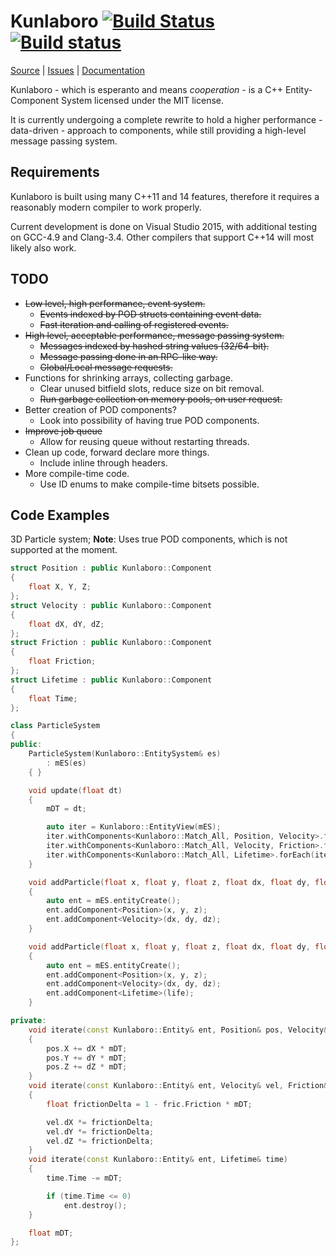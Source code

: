 Kunlaboro [![Build Status](https://travis-ci.org/ace13/Kunlaboro.svg?branch=master)](https://travis-ci.org/ace13/Kunlaboro) [![Build status](https://ci.appveyor.com/api/projects/status/eqe00q7ej7vrj33m/branch/master?svg=true)](https://ci.appveyor.com/project/ace13/kunlaboro/branch/master)
=========

[Source](https://github.com/ace13/Kunlaboro) | [Issues](https://github.com/ace13/Kunlaboro/issues) | [Documentation](https://ace13.github.io/Kunlaboro)

Kunlaboro - which is esperanto and means *cooperation* - is a C++ Entity-Component System licensed under the MIT license.

It is currently undergoing a complete rewrite to hold a higher performance - data-driven - approach to components, while still providing a high-level message passing system.

Requirements
------------

Kunlaboro is built using many C++11 and 14 features, therefore it requires a reasonably modern compiler to work properly.

Current development is done on Visual Studio 2015, with additional testing on GCC-4.9 and Clang-3.4. Other compilers that support C++14 will most likely also work.

TODO
----

- ~~Low level, high performance, event system.~~
  - ~~Events indexed by POD structs containing event data.~~
  - ~~Fast iteration and calling of registered events.~~
- ~~High level, acceptable performance, message passing system.~~
  - ~~Messages indexed by hashed string values (32/64-bit).~~
  - ~~Message passing done in an RPC-like way.~~
  - ~~Global/Local message requests.~~
- Functions for shrinking arrays, collecting garbage.
  - Clear unused bitfield slots, reduce size on bit removal.
  - ~~Run garbage collection on memory pools, on user request.~~
- Better creation of POD components?
  - Look into possibility of having true POD components.
- ~~Improve job queue~~
  - Allow for reusing queue without restarting threads.
- Clean up code, forward declare more things.
  - Include inline through headers.
- More compile-time code.
  - Use ID enums to make compile-time bitsets possible.

Code Examples
-------------

3D Particle system; **Note**: Uses true POD components, which is not supported at the moment.

```c++
struct Position : public Kunlaboro::Component
{
	float X, Y, Z;
};
struct Velocity : public Kunlaboro::Component
{
	float dX, dY, dZ;
};
struct Friction : public Kunlaboro::Component
{
	float Friction;
};
struct Lifetime : public Kunlaboro::Component
{
	float Time;
};

class ParticleSystem
{
public:
	ParticleSystem(Kunlaboro::EntitySystem& es)
		: mES(es)
	{ }

	void update(float dt)
	{
		mDT = dt;

		auto iter = Kunlaboro::EntityView(mES);
		iter.withComponents<Kunlaboro::Match_All, Position, Velocity>.forEach(iterate);
		iter.withComponents<Kunlaboro::Match_All, Velocity, Friction>.forEach(iterate);
		iter.withComponents<Kunlaboro::Match_All, Lifetime>.forEach(iterate);
	}

	void addParticle(float x, float y, float z, float dx, float dy, float dz)
	{
		auto ent = mES.entityCreate();
		ent.addComponent<Position>(x, y, z);
		ent.addComponent<Velocity>(dx, dy, dz);
	}

	void addParticle(float x, float y, float z, float dx, float dy, float dz, float life)
	{
		auto ent = mES.entityCreate();
		ent.addComponent<Position>(x, y, z);
		ent.addComponent<Velocity>(dx, dy, dz);
		ent.addComponent<Lifetime>(life);
	}

private:
	void iterate(const Kunlaboro::Entity& ent, Position& pos, Velocity& vel)
	{
		pos.X += dX * mDT;
		pos.Y += dY * mDT;
		pos.Z += dZ * mDT;
	}
	void iterate(const Kunlaboro::Entity& ent, Velocity& vel, Friction& fric)
	{
		float frictionDelta = 1 - fric.Friction * mDT;

		vel.dX *= frictionDelta;
		vel.dY *= frictionDelta;
		vel.dZ *= frictionDelta;
	}
	void iterate(const Kunlaboro::Entity& ent, Lifetime& time)
	{
		time.Time -= mDT;

		if (time.Time <= 0)
			ent.destroy();
	}

	float mDT;
};
```
